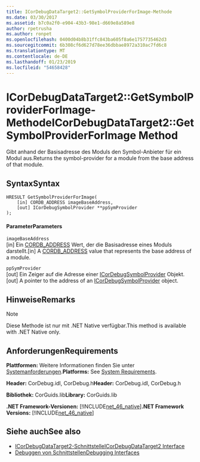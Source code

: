 ```yaml
---
title: ICorDebugDataTarget2::GetSymbolProviderForImage-Methode
ms.date: 03/30/2017
ms.assetid: b7c0a2f0-e904-43b3-98e1-d669e8a589e8
author: rpetrusha
ms.author: ronpet
ms.openlocfilehash: 0400d04b8b31ffc843ba605f8a6e1757735462d3
ms.sourcegitcommit: 6b308cf6d627d78ee36dbbae8972a310ac7fd6c8
ms.translationtype: MT
ms.contentlocale: de-DE
ms.lasthandoff: 01/23/2019
ms.locfileid: "54658428"
---
```

# <a name="icordebugdatatarget2getsymbolproviderforimage-method"></a><span data-ttu-id="50a35-102">ICorDebugDataTarget2::GetSymbolProviderForImage-Methode</span><span class="sxs-lookup"><span data-stu-id="50a35-102">ICorDebugDataTarget2::GetSymbolProviderForImage Method</span></span>
<span data-ttu-id="50a35-103">Gibt anhand der Basisadresse des Moduls den Symbol-Anbieter für ein Modul aus.</span><span class="sxs-lookup"><span data-stu-id="50a35-103">Returns the symbol-provider for a module from the base address of that module.</span></span>  
  
## <a name="syntax"></a><span data-ttu-id="50a35-104">Syntax</span><span class="sxs-lookup"><span data-stu-id="50a35-104">Syntax</span></span>  
  
```  
HRESULT GetSymbolProviderForImage(  
    [in] CORDB_ADDRESS imageBaseAddress,   
    [out] ICorDebugSymbolProvider **ppSymProvider  
);  
```  
  
#### <a name="parameters"></a><span data-ttu-id="50a35-105">Parameter</span><span class="sxs-lookup"><span data-stu-id="50a35-105">Parameters</span></span>  
 `imageBaseAddress`  
 <span data-ttu-id="50a35-106">[in] Ein [CORDB_ADDRESS](../../../../docs/framework/unmanaged-api/common-data-types-unmanaged-api-reference.md) Wert, der die Basisadresse eines Moduls darstellt.</span><span class="sxs-lookup"><span data-stu-id="50a35-106">[in] A [CORDB_ADDRESS](../../../../docs/framework/unmanaged-api/common-data-types-unmanaged-api-reference.md) value that represents the base address of a module.</span></span>  
  
 `ppSymProvider`  
 <span data-ttu-id="50a35-107">[out] Ein Zeiger auf die Adresse einer [ICorDebugSymbolProvider](../../../../docs/framework/unmanaged-api/debugging/icordebugsymbolprovider-interface.md) Objekt.</span><span class="sxs-lookup"><span data-stu-id="50a35-107">[out] A pointer to the address of an [ICorDebugSymbolProvider](../../../../docs/framework/unmanaged-api/debugging/icordebugsymbolprovider-interface.md) object.</span></span>  
  
## <a name="remarks"></a><span data-ttu-id="50a35-108">Hinweise</span><span class="sxs-lookup"><span data-stu-id="50a35-108">Remarks</span></span>  
  
> [!NOTE]
>  <span data-ttu-id="50a35-109">Diese Methode ist nur mit .NET Native verfügbar.</span><span class="sxs-lookup"><span data-stu-id="50a35-109">This method is available with .NET Native only.</span></span>  
  
## <a name="requirements"></a><span data-ttu-id="50a35-110">Anforderungen</span><span class="sxs-lookup"><span data-stu-id="50a35-110">Requirements</span></span>  
 <span data-ttu-id="50a35-111">**Plattformen:** Weitere Informationen finden Sie unter [Systemanforderungen](../../../../docs/framework/get-started/system-requirements.md).</span><span class="sxs-lookup"><span data-stu-id="50a35-111">**Platforms:** See [System Requirements](../../../../docs/framework/get-started/system-requirements.md).</span></span>  
  
 <span data-ttu-id="50a35-112">**Header:** CorDebug.idl, CorDebug.h</span><span class="sxs-lookup"><span data-stu-id="50a35-112">**Header:** CorDebug.idl, CorDebug.h</span></span>  
  
 <span data-ttu-id="50a35-113">**Bibliothek:** CorGuids.lib</span><span class="sxs-lookup"><span data-stu-id="50a35-113">**Library:** CorGuids.lib</span></span>  
  
 <span data-ttu-id="50a35-114">**.NET Framework-Versionen:** [!INCLUDE[net_46_native](../../../../includes/net-46-native-md.md)]</span><span class="sxs-lookup"><span data-stu-id="50a35-114">**.NET Framework Versions:** [!INCLUDE[net_46_native](../../../../includes/net-46-native-md.md)]</span></span>  
  
## <a name="see-also"></a><span data-ttu-id="50a35-115">Siehe auch</span><span class="sxs-lookup"><span data-stu-id="50a35-115">See also</span></span>
- [<span data-ttu-id="50a35-116">ICorDebugDataTarget2-Schnittstelle</span><span class="sxs-lookup"><span data-stu-id="50a35-116">ICorDebugDataTarget2 Interface</span></span>](../../../../docs/framework/unmanaged-api/debugging/icordebugdatatarget2-interface.md)
- [<span data-ttu-id="50a35-117">Debuggen von Schnittstellen</span><span class="sxs-lookup"><span data-stu-id="50a35-117">Debugging Interfaces</span></span>](../../../../docs/framework/unmanaged-api/debugging/debugging-interfaces.md)
